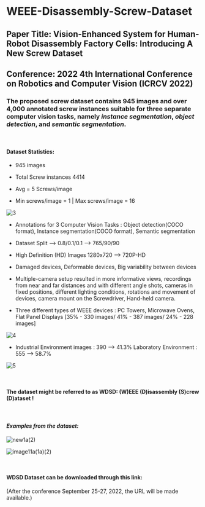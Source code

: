 # WEEE-Disassembly-Screw-Dataset
## Paper Title: **Vision-Enhanced System for Human-Robot Disassembly Factory Cells: Introducing A New Screw Dataset**

## Conference: **2022 4th International Conference on Robotics and Computer Vision (ICRCV 2022)**

### The proposed screw dataset contains 945 images and over 4,000 annotated screw instances suitable for three separate computer vision tasks, namely *instance segmentation*, *object detection*, and *semantic segmentation*.

<br />

#### **Dataset Statistics:**

- 945 images 

- Total Screw instances 4414

- Avg = 5 Screws/image

- Min screws/image = 1 | Max screws/image = 16

![3](https://user-images.githubusercontent.com/56552010/185942935-6936e4a6-6440-4abd-8e87-51afef52451f.png)


- Annotations for 3 Computer Vision Tasks : Object detection(COCO format), Instance segmentation(COCO format), Semantic segmentation

- Dataset Split --> 0.8/0.1/0.1 --> 765/90/90

- High Definition (HD) Images 1280x720 --> 720P-HD

- Damaged devices, Deformable devices, Big variability between devices

- Multiple-camera setup resulted in more informative views, recordings from near and far distances and with different angle shots, cameras in fixed positions, different lighting conditions, rotations and movement of devices, camera mount on the Screwdriver, Hand-held camera. 


- Three different types of WEEE devices : PC Towers, Microwave Ovens, Flat Panel Displays [35% - 330 images/ 41% - 387 images/ 24% - 228 images]
<!-- 
![1](https://user-images.githubusercontent.com/56552010/185942472-5889dfe8-ace4-4a58-8540-2df4bf427028.png) -->

![4](https://user-images.githubusercontent.com/56552010/185942950-d76e3e3d-9b6a-49ef-bd4d-d6600e12ae2e.png)

- Industrial Environment images : 390 --> 41.3% Laboratory Environment : 555 --> 58.7%

<!-- ![2](https://user-images.githubusercontent.com/56552010/185942492-d8d18322-569d-40ca-a058-7284aec49b51.png) -->

![5](https://user-images.githubusercontent.com/56552010/185942962-88461723-acf0-48b5-8365-b33f5200ae42.png)


<br />

#### The dataset might be referred to as **WDSD**: (W)EEE (D)isassembly (S)crew (D)ataset !
<!-- #### The dataset may be abbreviated as **WDSD**: (W)EEE (D)isassembly (S)crew (D)ataset ! -->

<br />

#### *Examples from the dataset:*

![new1a(2)](https://user-images.githubusercontent.com/56552010/185946991-8a428885-651b-4eef-a8e1-d1ec108e4629.png)

![image11a(1a)(2)](https://user-images.githubusercontent.com/56552010/185946985-86622ce3-fa8d-4cc3-9760-170f7da0ed01.png)


<br />

<!-- #### **WDSD Dataset** can be downloaded through this link: https://drive.google.com/drive/folders/1B8KB3p5568DMT5Uh91zOj3JInj8Q5RiH?usp=sharing
(After the conference September 25-27, 2022, the URL will be made available.) 
 -->
 
 #### **WDSD Dataset** can be downloaded through this link:
(After the conference September 25-27, 2022, the URL will be made available.) 
